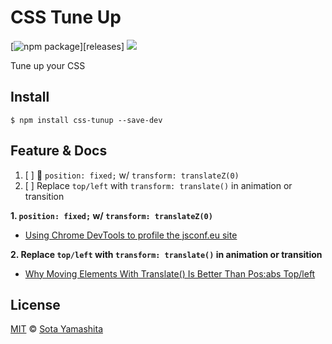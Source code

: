# CSS Tune Up

[![npm package][npm-badge]][releases]
[![][mit-badge]][mit]

Tune up your CSS

## Install

```
$ npm install css-tunup --save-dev
```

## Feature & Docs

1. [ ] :construction: `position: fixed;` w/ `transform: translateZ(0)`
2. [ ] Replace `top/left` with `transform: translate()` in animation or transition

**1. `position: fixed;` w/ `transform: translateZ(0)`**

* [Using Chrome DevTools to profile the jsconf.eu site][1.1]

**2. Replace `top/left` with `transform: translate()` in animation or transition**

* [Why Moving Elements With Translate() Is Better Than Pos:abs Top/left][2.1]


<!-- Links -->
[1.1]: https://www.youtube.com/watch?v=QU1JAW5LRKU
[2.1]: http://www.paulirish.com/2012/why-moving-elements-with-translate-is-better-than-posabs-topleft/


## License

[MIT][mit] © [Sota Yamashita][me]

<!-- License -->
[mit]:            https://github.com/sotayamashita/bdash/blob/master/LICENSE
[mit-badge]:      https://img.shields.io/github/license/sotayamashita/css-tuneup.svg?style=flat-square
<!-- NPM -->
[npm-pkg-link]:   https://www.npmjs.org/package/css-tuneup
[npm-badge]:      https://img.shields.io/npm/v/css-tuneup.svg?style=flat-square
<!-- Me -->
[me]:             https://github.com/sotayamashita

